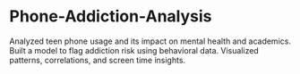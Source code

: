 # Phone-Addiction-Analysis
Analyzed teen phone usage and its impact on mental health and academics. Built a model to flag addiction risk using behavioral data. Visualized patterns, correlations, and screen time insights.
